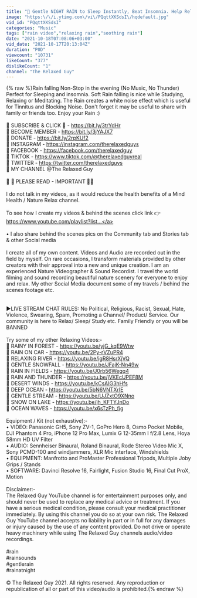 ```yaml
---
title: "🔴 Gentle NIGHT RAIN to Sleep Instantly, Beat Insomnia. Help Relax, Study. Rain Sound, Gentle Rain"
image: "https:\/\/i.ytimg.com\/vi\/PQqttXKSdsI\/hqdefault.jpg"
vid_id: "PQqttXKSdsI"
categories: "Music"
tags: ["rain video","relaxing rain","soothing rain"]
date: "2021-10-18T07:08:06+03:00"
vid_date: "2021-10-17T20:13:04Z"
duration: "P0D"
viewcount: "10731"
likeCount: "377"
dislikeCount: "1"
channel: "The Relaxed Guy"
---
```

{% raw %}Rain falling Non-Stop in the evening (No Music, No Thunder) Perfect for Sleeping and insomnia. Soft Rain falling is nice while Studying, Relaxing or Meditating. The Rain creates a white noise effect which is useful for Tinnitus and Blocking Noise. Don't forget it may be useful to share with family or friends too. Enjoy your Rain :)<br /><br />🌿 SUBSCRIBE &amp; CLICK 🔔 - <a rel="nofollow" target="blank" href="https://bit.ly/3trYdHr">https://bit.ly/3trYdHr</a><br />🌿 BECOME MEMBER - <a rel="nofollow" target="blank" href="https://bit.ly/3jYAJX7">https://bit.ly/3jYAJX7</a><br />🌿 DONATE - <a rel="nofollow" target="blank" href="https://bit.ly/2rpKUf2">https://bit.ly/2rpKUf2</a><br />🌿 INSTAGRAM - <a rel="nofollow" target="blank" href="https://instagram.com/therelaxedguys">https://instagram.com/therelaxedguys</a> <br />🌿 FACEBOOK - <a rel="nofollow" target="blank" href="https://facebook.com/therelaxedguy">https://facebook.com/therelaxedguy</a><br />🌿 TIKTOK - <a rel="nofollow" target="blank" href="https://www.tiktok.com/@therelaxedguyreal">https://www.tiktok.com/@therelaxedguyreal</a><br />🌿 TWITTER - <a rel="nofollow" target="blank" href="https://twitter.com/therelaxedguys">https://twitter.com/therelaxedguys</a> <br />🌿 MY CHANNEL @The Relaxed Guy <br /><br />🔴 🔴 PLEASE READ - IMPORTANT 🔴🔴<br /><br />I do not talk in my videos, as it would reduce the health benefits of a Mind Health / Nature Relax channel. <br /><br />To see how I create my videos &amp; behind the scenes click link 👉<br /> <a rel="nofollow" target="blank" href="https://www.youtube.com/playlist?list...">https://www.youtube.com/playlist?list...</a><br /><br />• I also share behind the scenes pics on the Community tab and Stories tab &amp; other Social media<br /><br />I create all of my own content. Videos and Audio are recorded out in the field by myself. On rare occasions, I transform materials provided by other creators with their approval into a new and unique creation. I am an experienced Nature Videographer &amp; Sound Recordist. I travel the world filming and sound recording beautiful nature scenery for everyone to enjoy and relax. My other Social Media document some of my travels / behind the scenes footage etc.<br /><br /><br />►LIVE STREAM CHAT RULES:  No Political, Religious, Racist, Sexual, Hate, Violence, Swearing, Spam, Promoting a Channel/ Product/ Service. Our community is here to Relax/ Sleep/ Study etc. Family Friendly or you will be BANNED<br /><br />Try some of my other Relaxing Videos:-<br />🌿 RAINY IN FOREST - <a rel="nofollow" target="blank" href="https://youtu.be/yjG_kqE9Wtw">https://youtu.be/yjG_kqE9Wtw</a><br />🌿 RAIN ON CAR - <a rel="nofollow" target="blank" href="https://youtu.be/2Py-rVZuPR4">https://youtu.be/2Py-rVZuPR4</a><br />🌿 RELAXING RIVER - <a rel="nofollow" target="blank" href="https://youtu.be/igR8HsrXjVQ">https://youtu.be/igR8HsrXjVQ</a><br />🌿 GENTLE SNOWFALL - <a rel="nofollow" target="blank" href="https://youtu.be/JFajK-Nn49w">https://youtu.be/JFajK-Nn49w</a><br />🌿 RAIN IN FIELDS - <a rel="nofollow" target="blank" href="https://youtu.be/J0rb56Wegq4">https://youtu.be/J0rb56Wegq4</a><br />🌿 RAIN AND THUNDER - <a rel="nofollow" target="blank" href="https://youtu.be/jVKEcUPEF8M">https://youtu.be/jVKEcUPEF8M</a><br />🌿 DESERT WINDS - <a rel="nofollow" target="blank" href="https://youtu.be/kCsAIG3hHfs">https://youtu.be/kCsAIG3hHfs</a><br />🌿 DEEP OCEAN - <a rel="nofollow" target="blank" href="https://youtu.be/5bN6VNTXrIE">https://youtu.be/5bN6VNTXrIE</a><br />🌿 GENTLE STREAM - <a rel="nofollow" target="blank" href="https://youtu.be/UJZxtO9XNno">https://youtu.be/UJZxtO9XNno</a><br />🌿 SNOW ON LAKE - <a rel="nofollow" target="blank" href="https://youtu.be/jh_KFTYJnDo">https://youtu.be/jh_KFTYJnDo</a><br />🌿 OCEAN WAVES - <a rel="nofollow" target="blank" href="https://youtu.be/x6sTzPh_fig">https://youtu.be/x6sTzPh_fig</a><br /><br />Equipment / Kit (not exhaustive):- <br />• VIDEO: Panasonic GH5, Sony ZV-1, GoPro Hero 8, Osmo Pocket Mobile, DJI Phantom 4 Pro, iPhone 12 Pro Max, Lumix G 12-35mm I f/2.8 Lens, Hoya 58mm HD UV Filter<br />• AUDIO: Sennheiser Binaural, Roland Binaural, Rode Stereo Video Mic X, Sony PCMD-100 and windjammers,  XLR Mic interface, Windshields<br />• EQUIPMENT: Manfrotto and ProMaster Professional Tripods, Multiple Joby Grips / Stands<br />• SOFTWARE: Davinci Resolve 16, Fairlight, Fusion Studio 16, Final Cut ProX, Motion<br /><br />Disclaimer:-<br />The Relaxed Guy YouTube channel is for entertainment purposes only, and should never be used to replace any medical advice or treatment. If you have a serious medical condition, please consult your medical practitioner immediately. By using this channel you do so at your own risk. The Relaxed Guy YouTube channel accepts no liability in part or in full for any damages or injury caused by the use of any content provided. Do not drive or operate heavy machinery while using The Relaxed Guy channels audio/video recordings.<br /><br />#rain<br />#rainsounds<br />#gentlerain<br />#rainatnight<br /><br />© The Relaxed Guy 2021. All rights reserved. Any reproduction or republication of all or part of this video/audio is prohibited.{% endraw %}

